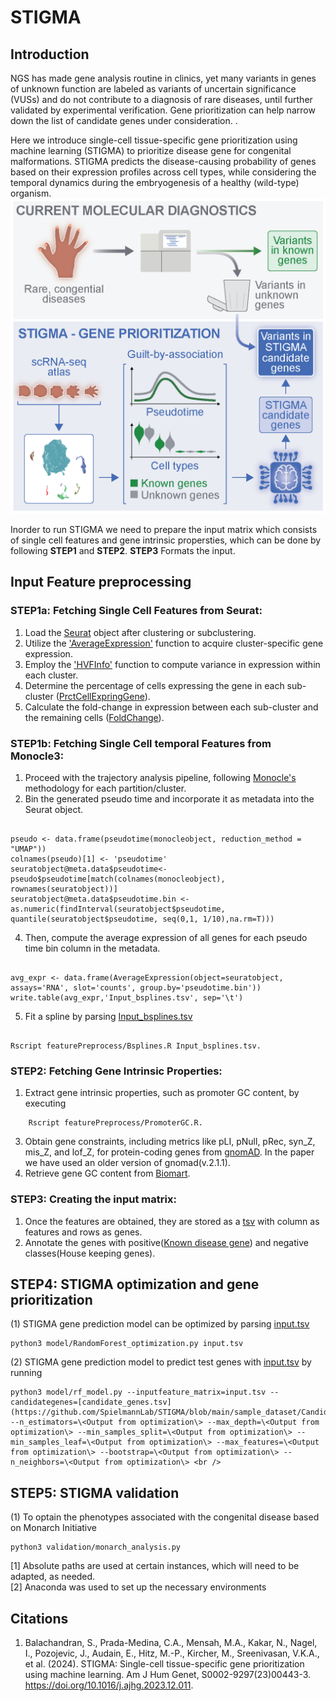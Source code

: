 # STIGMA

## Introduction
NGS has made gene analysis routine in clinics, yet many variants in genes of unknown function are labeled as variants of uncertain significance (VUSs) and do not contribute to a diagnosis of rare diseases, until further validated by experimental verification. Gene prioritization can help narrow down the list of candidate genes under consideration. . 

Here we introduce single-cell tissue-specific gene prioritization using machine learning (STIGMA) to prioritize disease gene for congenital malformations. STIGMA predicts the disease-causing probability of genes based on their expression profiles across cell types, while considering the temporal dynamics during the embryogenesis of a healthy (wild-type) organism.
![alt text](https://github.com/SpielmannLab/STIGMA/blob/main/GraphicalAbstract.png?raw=true)


Inorder to run STIGMA we need to prepare the input matrix which consists of single cell features and gene intrinsic propersties, which can be done by following **STEP1** and **STEP2**. **STEP3** Formats the input. <br />


## Input Feature preprocessing<br />
### STEP1a: Fetching Single Cell Features from Seurat: <br />

1.	Load the [Seurat](https://satijalab.org/seurat/articles/pbmc3k_tutorial.html) object after clustering or subclustering. <br />
2.	Utilize the ['AverageExpression'](https://satijalab.org/seurat/reference/averageexpression) function to acquire cluster-specific gene expression. <br />
3.	Employ the ['HVFInfo'](https://satijalab.org/seurat/reference/hvfinfo.sctassay) function to compute variance in expression within each cluster. <br />
4.	Determine the percentage of cells expressing the gene in each sub-cluster ([PrctCellExpringGene](https://rdrr.io/github/vertesy/Seurat.utils/man/PrctCellExpringGene.html)). <br />
5.	Calculate the fold-change in expression between each sub-cluster and the remaining cells ([FoldChange](https://satijalab.org/seurat/reference/foldchange)). <br />


### STEP1b: Fetching Single Cell temporal Features from Monocle3: <br />
1.	Proceed with the trajectory analysis pipeline, following [Monocle's](https://cole-trapnell-lab.github.io/monocle3/docs/trajectories/) methodology for each partition/cluster. <br />
2.	Bin the generated pseudo time and incorporate it as metadata into the Seurat object.
   ````

  pseudo <- data.frame(pseudotime(monocleobject, reduction_method = "UMAP"))
  colnames(pseudo)[1] <- 'pseudotime'
  seuratobject@meta.data$pseudotime<-pseudo$pseudotime[match(colnames(monocleobject), rownames(seuratobject))]
  seuratobject@meta.data$pseudotime.bin <- as.numeric(findInterval(seuratobject$pseudotime, quantile(seuratobject$pseudotime, seq(0,1, 1/10),na.rm=T)))

  ````
4.	Then, compute the average expression of all genes for each pseudo time bin column in the metadata.
````

avg_expr <- data.frame(AverageExpression(object=seuratobject, assays='RNA', slot='counts', group.by='pseudotime.bin'))
write.table(avg_expr,'Input_bsplines.tsv', sep='\t')

````
5.	Fit a spline by parsing [Input_bsplines.tsv](https://github.com/SpielmannLab/STIGMA/blob/main/sample_dataset/Input_bsplines.tsv) <br />
   ````

   Rscript featurePreprocess/Bsplines.R Input_bsplines.tsv. 

````

### STEP2: Fetching Gene Intrinsic Properties: <br />

1.	Extract gene intrinsic properties, such as promoter GC content, by executing <br />
````
  	Rscript featurePreprocess/PromoterGC.R. 
````
3.	Obtain gene constraints, including metrics like pLI, pNull, pRec, syn_Z, mis_Z, and lof_Z, for protein-coding genes from [gnomAD](https://gnomad.broadinstitute.org/downloads#v4-constraint). In the paper we have used an older version of gnomad(v.2.1.1). <br />
4.	Retrieve gene GC content from [Biomart](https://www.ensembl.org/biomart/martview). <br />

### STEP3: Creating the input matrix: <br />
1. Once the features are obtained, they are stored as a [tsv](https://github.com/SpielmannLab/STIGMA/blob/main/sample_dataset/input.tsv) with column as features and rows as genes. <br />
2. Annotate the genes with positive([Known disease gene](https://panelapp.genomicsengland.co.uk/panels/384/)) and negative classes(House keeping genes).


## STEP4: STIGMA optimization and gene prioritization<br />
(1) STIGMA gene prediction model can be optimized by parsing [input.tsv](https://github.com/SpielmannLab/STIGMA/blob/main/sample_dataset/input.tsv) <br />
   ````
   python3 model/RandomForest_optimization.py input.tsv
````
(2) STIGMA gene prediction model to predict test genes with [input.tsv](https://github.com/SpielmannLab/STIGMA/blob/main/sample_dataset/input.tsv) by running <br />
````
python3 model/rf_model.py --inputfeature_matrix=input.tsv --candidategenes=[candidate_genes.tsv](https://github.com/SpielmannLab/STIGMA/blob/main/sample_dataset/CandidateGene.tsv) --n_estimators=\<Output from optimization\> --max_depth=\<Output from optimization\> --min_samples_split=\<Output from optimization\> --min_samples_leaf=\<Output from optimization\> --max_features=\<Output from optimization\> --bootstrap=\<Output from optimization\> --n_neighbors=\<Output from optimization\> <br />
````
## STEP5: STIGMA validation <br />
(1) To optain the phenotypes associated with the congenital disease based on Monarch Initiative <br />
````
python3 validation/monarch_analysis.py 
````

[1] Absolute paths are used at certain instances, which will need to be adapted, as needed. <br />
[2] Anaconda was used to set up the necessary environments <br />

## Citations
1. Balachandran, S., Prada-Medina, C.A., Mensah, M.A., Kakar, N., Nagel, I., Pozojevic, J., Audain, E., Hitz, M.-P., Kircher, M., Sreenivasan, V.K.A., et al. (2024). STIGMA: Single-cell tissue-specific gene prioritization using machine learning. Am J Hum Genet, S0002-9297(23)00443-3. https://doi.org/10.1016/j.ajhg.2023.12.011.

